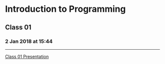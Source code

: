 # Introduction to Programming 
## Class 01
### 2 Jan 2018 at 15:44
---------------------------

[Class 01 Presentation](https://docs.google.com/presentation/d/18KLX63WT3PY9VJgCHTuQ9VHUNQ62hGytsiPrfGMOong)
